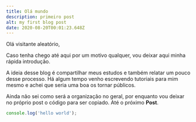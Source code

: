 ```yaml
---
title: Olá mundo
description: primeiro post
alt: my first blog post
date: 2020-08-20T00:01:23.648Z
---
```

Olá visitante aleatório,

Caso tenha chego até aqui por um motivo qualquer, vou deixar aqui minha rápida introdução.

A ideia desse blog é compartilhar meus estudos e também relatar um pouco desse processo. Há algum tempo venho escrevendo tutoriais para mim mesmo e achei que seria uma boa os tornar públicos.

Ainda não sei como será a organização no geral, por enquanto vou deixar no próprio post o código para ser copiado. Até o próximo **Post**.

```javascript
console.log('hello world');
```